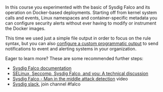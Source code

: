 In this course you experimented with the basic of Sysdig Falco and its operation on Docker-based deployments. Starting off from kernel system calls and events, Linux namespaces and container-specific metadata you can configure security alerts without ever having to modify or instrument the Docker images.

This time we used just a simple file output in order to focus on the rule syntax, but you can also [configure a custom programmatic output](https://github.com/draios/falco/wiki/Falco-Alerts#program-output) to send notifications to event and alerting systems in your organization.

Eager to learn more? These are some recommended further steps:

- [Sysdig Falco documentation](https://github.com/draios/falco/wiki)
- [SELinux, Seccomp, Sysdig Falco, and you: A technical discussion](https://sysdig.com/blog/selinux-seccomp-falco-technical-discussion/)
- [Sysdig Falco - Man in the middle attack detection](https://www.youtube.com/watch?v=Hf8PxSJOMfw) video
- [Sysdig slack](https://slack.sysdig.com/), join channel #falco
